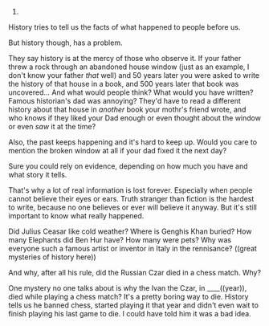 1.

History tries to tell us the facts of what happened to people before us. 

But history though, has a problem.

They say history is at the mercy of those who observe it. If your father threw a rock through an abandoned house window (just as an example, I don't know your father _that_ well) and 50 years later you were asked to write the history of that house in a book, and 500 years later that book was uncovered... And what would people think? What would you have written? Famous historian's dad was annoying? They'd have to read a different history about that house in _another_ book your mothr's friend wrote, and who knows if they liked your Dad enough or even thought about the window or even _saw_ it at the time?

Also, the past keeps happening and it's hard to keep up. Would you care to mention the broken window at all if your dad fixed it the next day?

Sure you could rely on evidence, depending on how much you have and what story it tells.

That's why a lot of real information is lost forever. Especially when people cannot believe their eyes or ears. Truth stranger than fiction is the hardest to write, because no one believes or ever will believe it anyway. But it's still important to know what really happened.

Did Julius Ceasar like cold weather? Where is Genghis Khan buried? How many Elephants did Ben Hur have? How many were pets? Why was everyone such a famous artist or inventor in Italy in the rennisance? ((great mysteries of history here))

And why, after all his rule, did the Russian Czar died in a chess match. Why?

One mystery no one talks about is why the Ivan the Czar, in ____((year)), died while playing a chess match? It's a pretty boring way to die. History tells us he banned chess, started playing it that year and didn't even wait to finish playing his last game to die. I could have told him it was a bad idea.
